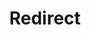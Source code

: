 ﻿---
layout: src/layouts/Redirect.astro
title: Redirect
redirect: https://yamldoc.liuyan.wang/docs/octopus-rest-api/cli/octopus-deployment-target-kubernetes-create
pubDate:  2023-01-01
navSearch: false
navSitemap: false
navMenu: false
---
